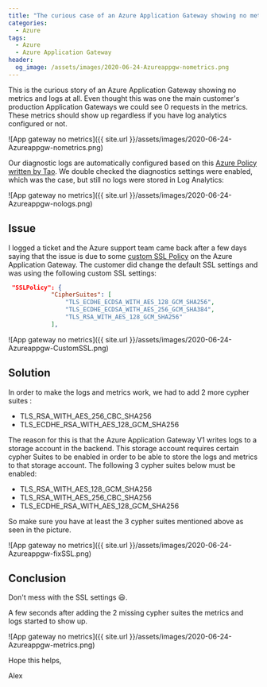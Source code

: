```yaml
---
title: "The curious case of an Azure Application Gateway showing no metrics and logs"
categories:
  - Azure
tags:
  - Azure
  - Azure Application Gateway
header:
  og_image: /assets/images/2020-06-24-Azureappgw-nometrics.png
---
```


This is the curious story of an Azure Application Gateway showing no metrics and logs at all. Even thought this was one the main customer's production Application Gateways we could see 0 requests in the metrics. These metrics should show up regardless if you have log analytics configured or not.

![App gateway no metrics]({{ site.url }}/assets/images/2020-06-24-Azureappgw-nometrics.png)

Our diagnostic logs are automatically configured based on this [Azure Policy written by Tao](https://blog.tyang.org/2019/05/19/deploying-azure-policy-definitions-via-azure-devops-part-1/). We double checked the diagnostics settings were enabled, which was the case, but still no logs were stored in Log Analytics:

![App gateway no metrics]({{ site.url }}/assets/images/2020-06-24-Azureappgw-nologs.png)

## Issue

I logged a ticket and the Azure support team came back after a few days saying that the issue is due to some [custom SSL Policy](https://docs.microsoft.com/en-us/azure/application-gateway/application-gateway-ssl-policy-overview) on the Azure Application Gateway. The customer did change the default SSL settings and was using the following custom SSL settings:

```json
 "SSLPolicy": {
            "CipherSuites": [
                "TLS_ECDHE_ECDSA_WITH_AES_128_GCM_SHA256",
                "TLS_ECDHE_ECDSA_WITH_AES_256_GCM_SHA384",
                "TLS_RSA_WITH_AES_128_GCM_SHA256"
            ],
```

![App gateway no metrics]({{ site.url }}/assets/images/2020-06-24-Azureappgw-CustomSSL.png)

## Solution

In order to make the logs and metrics work, we had to add 2 more cypher suites :

- TLS_RSA_WITH_AES_256_CBC_SHA256
- TLS_ECDHE_RSA_WITH_AES_128_GCM_SHA256

The reason for this is that the Azure Application Gateway V1 writes logs to a storage account in the backend. This storage account requires certain cypher Suites to be enabled in order to be able to store the logs and metrics to that storage account. The following 3 cypher suites below must be enabled:

- TLS_RSA_WITH_AES_128_GCM_SHA256
- TLS_RSA_WITH_AES_256_CBC_SHA256
- TLS_ECDHE_RSA_WITH_AES_128_GCM_SHA256

So make sure you have at least the 3 cypher suites mentioned above as seen in the picture.

![App gateway no metrics]({{ site.url }}/assets/images/2020-06-24-Azureappgw-fixSSL.png)

## Conclusion

Don't mess with the SSL settings :smiley:.

A few seconds after adding the 2 missing cypher suites the metrics and logs started to show up.

![App gateway no metrics]({{ site.url }}/assets/images/2020-06-24-Azureappgw-metrics.png)

Hope this helps,

Alex
